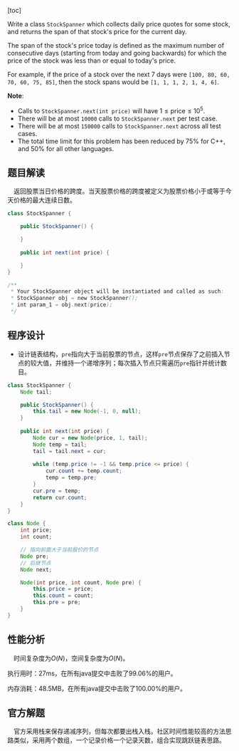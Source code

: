 [toc]

Write a class `StockSpanner` which collects daily price quotes for some stock, and returns the span of that stock's price for the current day.

The span of the stock's price today is defined as the maximum number of consecutive days (starting from today and going backwards) for which the price of the stock was less than or equal to today's price.

For example, if the price of a stock over the next 7 days were `[100, 80, 60, 70, 60, 75, 85]`, then the stock spans would be `[1, 1, 1, 2, 1, 4, 6]`.



**Note**:

* Calls to `StockSpanner.next(int price)` will have $1 \le \text{price} \le 10^5$.
* There will be at most `10000` calls to `StockSpanner.next` per test case.
* There will be at most `150000` calls to `StockSpanner.next` across all test cases.
* The total time limit for this problem has been reduced by 75% for C++, and 50% for all other languages.



## 题目解读

&emsp;返回股票当日价格的跨度。当天股票价格的跨度被定义为股票价格小于或等于今天价格的最大连续日数。

```java
class StockSpanner {

    public StockSpanner() {

    }
    
    public int next(int price) {

    }
}

/**
 * Your StockSpanner object will be instantiated and called as such:
 * StockSpanner obj = new StockSpanner();
 * int param_1 = obj.next(price);
 */
```

## 程序设计

* 设计链表结构，`pre`指向大于当前股票的节点，这样`pre`节点保存了之前插入节点的较大值，并维持一个递增序列；每次插入节点只需遍历`pre`指针并统计数目。

```java
class StockSpanner {
    Node tail;

    public StockSpanner() {
        this.tail = new Node(-1, 0, null);
    }
    
    public int next(int price) {
        Node cur = new Node(price, 1, tail);
        Node temp = tail;
        tail = tail.next = cur;
        
        while (temp.price != -1 && temp.price <= price) {
            cur.count += temp.count;
            temp = temp.pre;
        }
        cur.pre = temp;
        return cur.count;
    }
}

class Node {
    int price;
    int count;

    // 指向前面大于当前股价的节点
    Node pre;
    // 后继节点
    Node next;

    Node(int price, int count, Node pre) {
        this.price = price;
        this.count = count;
        this.pre = pre;
    }
}
```

## 性能分析

&emsp;时间复杂度为$O(N)$，空间复杂度为$O(N)$。

执行用时：27ms，在所有java提交中击败了99.06%的用户。

内存消耗：48.5MB，在所有java提交中击败了100.00%的用户。

## 官方解题

&emsp;官方采用栈来保存递减序列，但每次都要出栈入栈。社区时间性能较高的方法思路类似，采用两个数组，一个记录价格一个记录天数，组合实现跳跃链表思路。